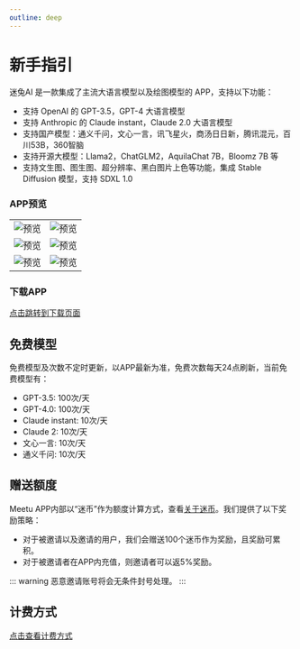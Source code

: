 ```yaml
---
outline: deep
---
```


# 新手指引

迷兔AI 是一款集成了主流大语言模型以及绘图模型的 APP，支持以下功能：

- 支持 OpenAI 的 GPT-3.5，GPT-4 大语言模型
- 支持 Anthropic 的 Claude instant，Claude 2.0 大语言模型
- 支持国产模型：通义千问，文心一言，讯飞星火，商汤日日新，腾讯混元，百川53B，360智脑
- 支持开源大模型：Llama2，ChatGLM2，AquilaChat 7B，Bloomz 7B 等
- 支持文生图、图生图、超分辨率、黑白图片上色等功能，集成 Stable Diffusion 模型，支持 SDXL 1.0

### APP预览

<table style="width: 100%; border-collapse: collapse;">
  <tr>
    <td>
      <img align="center" src="https://img.aoau.top/ai-server/assets/preview-space-1.png" alt="预览">
    </td>
    <td>
      <img src="https://img.aoau.top/ai-server/assets/preview-space-2.png" alt="预览">
    </td>
  </tr>
  <tr>
    <td>
      <img src="https://img.aoau.top/ai-server/assets/preview-space-3.png" alt="预览">
    </td>
    <td>
      <img src="https://img.aoau.top/ai-server/assets/preview-space-4.png" alt="预览">
    </td>
  </tr>
  <tr>
    <td>
      <img src="https://img.aoau.top/ai-server/assets/preview-space-5.png" alt="预览">
    </td>
    <td>
      <img src="https://img.aoau.top/ai-server/assets/preview-space-6.png" alt="预览">
    </td>
  </tr>
</table>


### 下载APP

[点击跳转到下载页面](/download)

## 免费模型

免费模型及次数不定时更新，以APP最新为准，免费次数每天24点刷新，当前免费模型有：

- GPT-3.5: 100次/天
- GPT-4.0: 100次/天
- Claude instant: 10次/天
- Claude 2: 10次/天
- 文心一言: 10次/天
- 通义千问: 10次/天

## 赠送额度

Meetu APP内部以“迷币”作为额度计算方式，查看[关于迷币](/mibi)。我们提供了以下奖励策略：

- 对于被邀请以及邀请的用户，我们会赠送100个迷币作为奖励，且奖励可累积。
- 对于被邀请者在APP内充值，则邀请者可以返5%奖励。

::: warning
恶意邀请账号将会无条件封号处理。
::: 

## 计费方式

[点击查看计费方式](/mibi)
